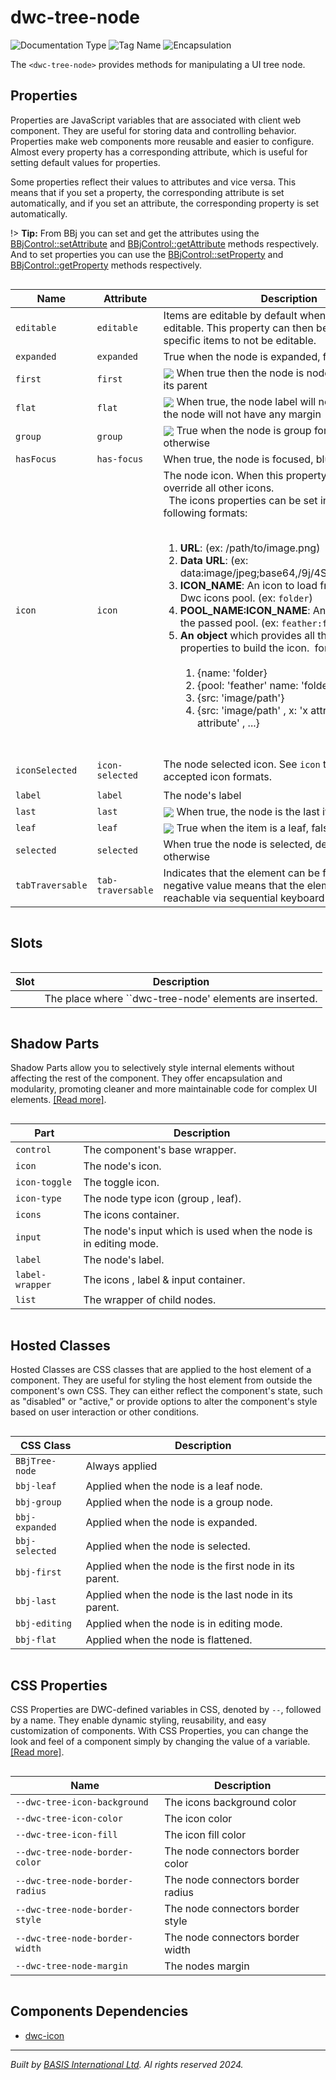 # dwc-tree-node
![Documentation Type](https://img.shields.io/badge/Documentation-dwc-%23006aff) ![Tag Name](https://img.shields.io/badge/Component-dwc--tree--node-%23006aff)  ![Encapsulation](https://img.shields.io/badge/Encapsulation-shadow-%23006aff)

The `<dwc-tree-node>` provides methods for manipulating a UI tree node.


## Properties 


Properties are JavaScript variables that are associated with client web component.
They are useful for storing data and controlling behavior. Properties make web components more reusable and easier to configure.
Almost every property has a corresponding attribute, which is useful for setting default values for properties.

Some properties reflect their values to attributes and vice versa. This means that if you set a property, the corresponding attribute is set automatically, and if you set an attribute, the corresponding property is set automatically.

!> **Tip:** From BBj you can set and get the attributes using the [BBjControl::setAttribute](https://documentation.basis.cloud/BASISHelp/WebHelp/bbjobjects/SysGui/bbjcontrol/BBjControl_setAttribute.htm)
and [BBjControl::getAttribute](https://documentation.basis.cloud/BASISHelp/WebHelp/bbjobjects/SysGui/bbjcontrol/BBjControl_getAttribute.htm) methods respectively.
And to set properties you can use the [BBjControl::setProperty](https://documentation.basis.cloud/BASISHelp/WebHelp/bbjobjects/SysGui/bbjcontrol/BBjControl_setProperty.htm) and [BBjControl::getProperty](https://documentation.basis.cloud/BASISHelp/WebHelp/bbjobjects/SysGui/bbjcontrol/BBjControl_getProperty.htm) methods respectively.
<div style="overflow-x: auto;">

| Name               | Attribute           | Description                                                                                                                                                                                                                                                                                                                                                                                                                                                                                                                                                                                                                                                                                                                                                                                                                                                  | Reflects | Type                 | Default   |
| ------------------ | ------------------- | ------------------------------------------------------------------------------------------------------------------------------------------------------------------------------------------------------------------------------------------------------------------------------------------------------------------------------------------------------------------------------------------------------------------------------------------------------------------------------------------------------------------------------------------------------------------------------------------------------------------------------------------------------------------------------------------------------------------------------------------------------------------------------------------------------------------------------------------------------------ | :------: | -------------------- | --------- |
| ``editable``       | ``editable``        | Items are editable by default when the ``dwc-tree`` is editable. This property can then be used to set specific items to not be editable.                                                                                                                                                                                                                                                                                                                                                                                                                                                                                                                                                                                                                                                                                                                    | &#x2718; | ``boolean``          | ``true``  |
| ``expanded``       | ``expanded``        | True when the node is expanded, false if collapsed.                                                                                                                                                                                                                                                                                                                                                                                                                                                                                                                                                                                                                                                                                                                                                                                                          | &#x2714; | ``boolean``          | ``false`` |
| ``first``          | ``first``           | <img style="vertical-align: middle; margin-right: 5px;" src="https://img.shields.io/badge/readonly-%23006aff" />When true then the node is node is the first item in its parent                                                                                                                                                                                                                                                                                                                                                                                                                                                                                                                                                                                                                                                                              | &#x2714; | ``boolean``          | ``false`` |
| ``flat``           | ``flat``            | <img style="vertical-align: middle; margin-right: 5px;" src="https://img.shields.io/badge/readonly-%23006aff" />When true, the node label will not be visible and the node will not have any margin                                                                                                                                                                                                                                                                                                                                                                                                                                                                                                                                                                                                                                                          | &#x2714; | ``boolean``          | ``false`` |
| ``group``          | ``group``           | <img style="vertical-align: middle; margin-right: 5px;" src="https://img.shields.io/badge/readonly-%23006aff" />True when the node is group for other nodes, false otherwise                                                                                                                                                                                                                                                                                                                                                                                                                                                                                                                                                                                                                                                                                 | &#x2714; | ``boolean``          | ``false`` |
| ``hasFocus``       | ``has-focus``       | When true, the node is focused, blurred otherwise                                                                                                                                                                                                                                                                                                                                                                                                                                                                                                                                                                                                                                                                                                                                                                                                            | &#x2714; | ``boolean``          | ``false`` |
| ``icon``           | ``icon``            | The node icon. When this property is used, it will override all other icons.<br>&nbsp;&nbsp;The icons properties can be set in any of the following formats:&nbsp;<ol>&nbsp;<li> <b>URL</b>: (ex: /path/to/image.png)&nbsp;<li> <b>Data URL</b>: (ex: data:image/jpeg;base64,/9j/4SDpRXhpZgAAT....)&nbsp;<li> <b>ICON_NAME</b>: An icon to load from the default Dwc icons pool. (ex: ``folder``)&nbsp;<li> <b>POOL_NAME:ICON_NAME</b>: An icon to load from the passed pool. (ex: ``feather:folder``)&nbsp;<li> <b>An object</b> which provides all the required properties to build the icon.&nbsp;   for instance:&nbsp;   <ol>&nbsp;     <li> {name: 'folder}&nbsp;     <li> {pool: 'feather' name: 'folder}&nbsp;     <li> {src: 'image/path'}&nbsp;     <li> {src: 'image/path' , x: 'x attribute' , y: 'y attribute'  , ...}&nbsp;   </ol>&nbsp;</ol> | &#x2718; | ``object \| string`` | ``''``    |
| ``iconSelected``   | ``icon-selected``   | The node selected icon. See ``icon`` to learn about accepted icon formats.                                                                                                                                                                                                                                                                                                                                                                                                                                                                                                                                                                                                                                                                                                                                                                                   | &#x2718; | ``object \| string`` | ``''``    |
| ``label``          | ``label``           | The node's label                                                                                                                                                                                                                                                                                                                                                                                                                                                                                                                                                                                                                                                                                                                                                                                                                                             | &#x2718; | ``string``           |           |
| ``last``           | ``last``            | <img style="vertical-align: middle; margin-right: 5px;" src="https://img.shields.io/badge/readonly-%23006aff" />When true, the node is the last item in its parent                                                                                                                                                                                                                                                                                                                                                                                                                                                                                                                                                                                                                                                                                           | &#x2714; | ``boolean``          | ``false`` |
| ``leaf``           | ``leaf``            | <img style="vertical-align: middle; margin-right: 5px;" src="https://img.shields.io/badge/readonly-%23006aff" />True when the item is a leaf, false otherwise                                                                                                                                                                                                                                                                                                                                                                                                                                                                                                                                                                                                                                                                                                | &#x2714; | ``boolean``          | ``true``  |
| ``selected``       | ``selected``        | When true the node is selected, de-selected otherwise                                                                                                                                                                                                                                                                                                                                                                                                                                                                                                                                                                                                                                                                                                                                                                                                        | &#x2714; | ``boolean``          | ``false`` |
| ``tabTraversable`` | ``tab-traversable`` | Indicates that the element can be focused. A negative value means that the element is not reachable via sequential keyboard navigation.                                                                                                                                                                                                                                                                                                                                                                                                                                                                                                                                                                                                                                                                                                                      | &#x2718; | ``number``           | ``-1``    |


</div>

## Slots

<div style="overflow-x: auto;">

| Slot  | Description                                             |
| ----- | ------------------------------------------------------- |
|       | The place where ``dwc-tree-node' elements are inserted. |


</div>

## Shadow Parts


Shadow Parts allow you to selectively style internal elements without affecting the rest of the component.
They offer encapsulation and modularity, promoting cleaner and more maintainable code for complex UI elements. [[Read more]](theme-engine/css-shadow-parts).
<div style="overflow-x: auto;">

| Part              | Description                                                      |
| ----------------- | ---------------------------------------------------------------- |
| ``control``       | The component's base wrapper.                                    |
| ``icon``          | The node's icon.                                                 |
| ``icon-toggle``   | The toggle icon.                                                 |
| ``icon-type``     | The node type icon (group , leaf).                               |
| ``icons``         | The icons container.                                             |
| ``input``         | The node's input which is used when the node is in editing mode. |
| ``label``         | The node's label.                                                |
| ``label-wrapper`` | The icons , label & input container.                             |
| ``list``          | The wrapper of child nodes.                                      |


</div>

## Hosted Classes


Hosted Classes are CSS classes that are applied to the host element of a component. They are useful for styling the host element from outside the component's own CSS.
They can either reflect the component's state, such as "disabled" or "active," or provide options to alter the component's style based on user interaction or other conditions.
<div style="overflow-x: auto;">

| CSS Class        | Description                                            |
| ---------------- | ------------------------------------------------------ |
| ``BBjTree-node`` | Always applied                                         |
| ``bbj-leaf``     | Applied when the node is a leaf node.                  |
| ``bbj-group``    | Applied when the node is a group node.                 |
| ``bbj-expanded`` | Applied when the node is expanded.                     |
| ``bbj-selected`` | Applied when the node is selected.                     |
| ``bbj-first``    | Applied when the node is the first node in its parent. |
| ``bbj-last``     | Applied when the node is the last node in its parent.  |
| ``bbj-editing``  | Applied when the node is in editing mode.              |
| ``bbj-flat``     | Applied when the node is flattened.                    |


</div>

## CSS Properties


CSS Properties are DWC-defined variables in CSS, denoted by `--`, followed by a name.
They enable dynamic styling, reusability, and easy customization of components.
With CSS Properties, you can change the look and feel of a component simply by changing the value of a variable.
[[Read more]](theme-engine/css-variables).
<div style="overflow-x: auto;">

| Name                              | Description                       |
| --------------------------------- | --------------------------------- |
| ``--dwc-tree-icon-background``    | The icons background color        |
| ``--dwc-tree-icon-color``         | The icon color                    |
| ``--dwc-tree-icon-fill``          | The icon fill color               |
| ``--dwc-tree-node-border-color``  | The node connectors border color  |
| ``--dwc-tree-node-border-radius`` | The node connectors border radius |
| ``--dwc-tree-node-border-style``  | The node connectors border style  |
| ``--dwc-tree-node-border-width``  | The node connectors border width  |
| ``--dwc-tree-node-margin``        | The nodes margin                  |


</div>

## Components Dependencies

- [dwc-icon](web-components/dwc-icon.md)


----------------------------------------------
*Built by [BASIS International Ltd](https://www.basis.cloud/). Al rights reserved 2024.*
